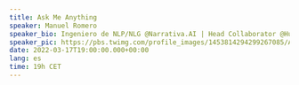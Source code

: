 ```yaml
---
title: Ask Me Anything
speaker: Manuel Romero
speaker_bio: Ingeniero de NLP/NLG @Narrativa.AI | Head Collaborator @HuggingFace
speaker_pic: https://pbs.twimg.com/profile_images/1453814294299267085/AQHJI5nS_400x400.jpg
date: 2022-03-17T19:00:00.000+00:00
lang: es
time: 19h CET
---
```


<EventSummary
    description="Pregúntale lo que quieras a Manuel Romero, Ingeniero de NLP/NLG en Narrativa y el mayor contribuidor del Model Hub de Hugging Face. Además, el host de este AMA será Lewis Tunstall, Ingeniero de ML en Hugging Face y Co-Autor del libro 'Natural Language Processing with Transformers'. Te resolverán todas tus dudas relacionadas con el ecosistema de Hugging Face y el desarrollo tu proyecto. ¡No te pierdas esta oportunidad!"
    poster="https://somosnlp.github.io/assets/images/evento_ama_manu.png"
    name="Manuel Romero"
    website="https://hf.co/mrm8488"
    twitter="https://twitter.com/mrm8488"
    linkedin="https://www.linkedin.com/in/manuel-romero-cs/"
    github="https://github.com/mrm8488"
    bio="Manuel tiene una “mente inquieta y un alma emprendedora”. Estudió ingeniería informática y cuenta con casi 10 años de experiencia como desarrollador back-end y arquitecto de software. Además, es un SCRUM Master y Product Owner certificado. Actualmente trabaja en Narrativa como Ingeniero Senior de Inteligencia Artificial especializado en NLP/NLG y es el mayor contribuidor del Model Hub de Hugging Face con casi 300 modelos."
    lista="https://somosnlp.org/hackathon#charlas-y-talleres"
/>
